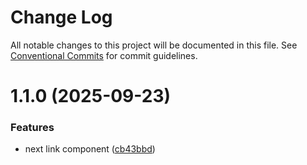 # Change Log

All notable changes to this project will be documented in this file.
See [Conventional Commits](https://conventionalcommits.org) for commit guidelines.

# 1.1.0 (2025-09-23)

### Features

- next link component ([cb43bbd](https://github.com/Sundsvallskommun/web-shared-components/commit/cb43bbd322d5346bce3919e90cb137a6b85c175b))
